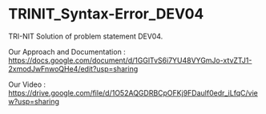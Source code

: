 # TRINIT_Syntax-Error_DEV04

TRI-NIT Solution of problem statement DEV04.

Our Approach and Documentation : https://docs.google.com/document/d/1GGlTvS6i7YU48VYGmJo-xtvZTJ1-2xmodJwFnwoQHe4/edit?usp=sharing

Our Video : https://drive.google.com/file/d/1O52AQGDRBCpOFKj9FDaulf0edr_iLfqC/view?usp=sharing